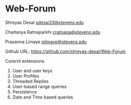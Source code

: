 # Web-Forum
Shreyas Desai
sdesai33@stevens.edu

Chaitanya Ratnaparkhi
cratnapa@stevens.edu

Prasanna Limaye
plimaye@stevens.edu

Github URL: https://github.com/shreyas-desai/Web-Forum


Curernt extensions
1. User and user keys
2. User Profiles
3. Threaded Replies
4. User-based range queries
5. Persistence
6. Date and Time based queries